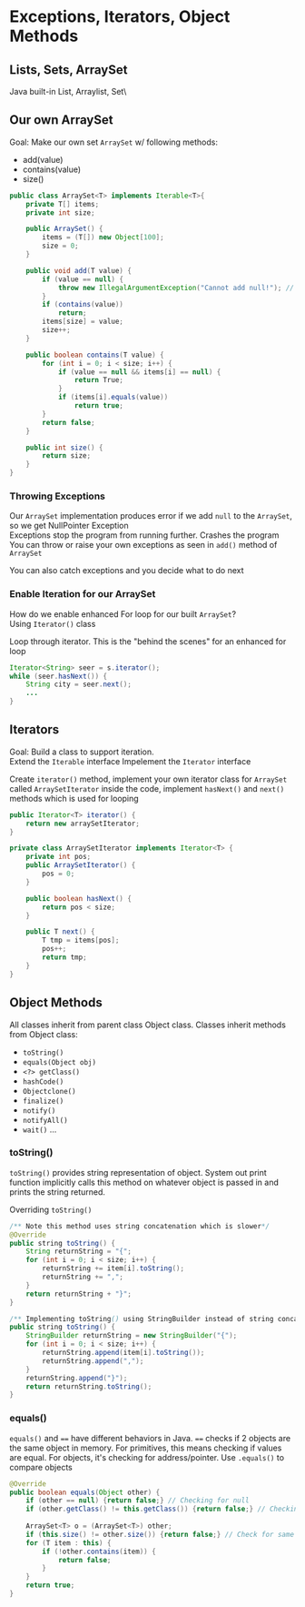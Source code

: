 # Exceptions, Iterators, Object Methods

## Lists, Sets, ArraySet
Java built-in List, Arraylist, Set\

## Our own ArraySet
Goal: Make our own set `ArraySet` w/ following methods:
- add(value)
- contains(value)
- size()

```java
public class ArraySet<T> implements Iterable<T>{
    private T[] items;
    private int size;

    public ArraySet() {
        items = (T[]) new Object[100];
        size = 0;
    }

    public void add(T value) {
        if (value == null) {
            throw new IllegalArgumentException("Cannot add null!"); // Throwing exceptions
        }
        if (contains(value))
            return;
        items[size] = value;
        size++;
    }

    public boolean contains(T value) {
        for (int i = 0; i < size; i++) {
            if (value == null && items[i] == null) {
                return True;
            }
            if (items[i].equals(value)) 
                return true;
        }
        return false;
    }

    public int size() {
        return size;
    }
}
```

### Throwing Exceptions
Our `ArraySet` implementation produces error if we add `null` to the `ArraySet`, so we get NullPointer Exception\
Exceptions stop the program from running further. Crashes the program\
You can throw or raise your own exceptions as seen in `add()` method of `ArraySet`

You can also catch exceptions and you decide what to do next


### Enable Iteration for our ArraySet 
How do we enable enhanced For loop for our built `ArraySet`?\
Using `Iterator()` class

Loop through iterator. This is the "behind the scenes" for an enhanced for loop
```java
Iterator<String> seer = s.iterator();
while (seer.hasNext()) {
    String city = seer.next();
    ...
}

```

## Iterators
Goal: Build a class to support iteration.\
Extend the `Iterable` interface
Impelement the `Iterator` interface

Create `iterator()` method, implement your own iterator class for `ArraySet` called `ArraySetIterator` inside the code, implement `hasNext()` and `next()` methods which is used for looping
```java
public Iterator<T> iterator() {
    return new arraySetIterator;
}

private class ArraySetIterator implements Iterator<T> {
    private int pos;
    public ArraySetIterator() {
        pos = 0;
    }

    public boolean hasNext() {
        return pos < size;
    }

    public T next() {
        T tmp = items[pos];
        pos++;
        return tmp;
    }
}
```


## Object Methods
All classes inherit from parent class Object class. Classes inherit methods from Object class:
- `toString()`
- `equals(Object obj)`
- `<?> getClass()`
- `hashCode()`
- `Objectclone()`
- `finalize()`
- `notify()`
- `notifyAll()`
- `wait()`
...

### toString()
`toString()` provides string representation of object. System out print function implicitly calls this method on whatever object is passed in and prints the string returned.

Overriding `toString()`
```java
/** Note this method uses string concatenation which is slower*/
@Override
public string toString() {
    String returnString = "{";
    for (int i = 0; i < size; i++) {
        returnString += item[i].toString();
        returnString += ",";
    }
    return returnString + "}";
}
```

```java
/** Implementing toString() using StringBuilder instead of string concat*/
public string toString() {
    StringBuilder returnString = new StringBuilder("{");
    for (int i = 0; i < size; i++) {
        returnString.append(item[i].toString());
        returnString.append(",");
    }
    returnString.append("}");
    return returnString.toString();
}
```

### equals()
`equals()` and `==` have different behaviors in Java. `==` checks if 2 objects are the same object in memory. For primitives, this means checking if values are equal. For objects, it's checking for address/pointer. Use `.equals()` to compare objects

```java
@Override
public boolean equals(Object other) {
    if (other == null) {return false;} // Checking for null
    if (other.getClass() != this.getClass()) {return false;} // Checking for same classes
    
    ArraySet<T> o = (ArraySet<T>) other;
    if (this.size() != other.size()) {return false;} // Check for same size
    for (T item : this) {
        if (!other.contains(item)) {
            return false;
        }
    }
    return true;
}
```


